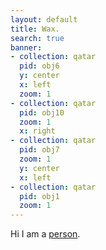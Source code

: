 ```yaml
---
layout: default
title: Wax.
search: true
banner:
- collection: qatar
  pid: obj6
  y: center
  x: left
  zoom: 1
- collection: qatar
  pid: obj10
  zoom: 1
  x: right
- collection: qatar
  pid: obj7
  zoom: 1
  y: center
  x: left
- collection: qatar
  pid: obj1
  zoom: 1
---
```


Hi I am a [person](https://en.wikipedia.org/wiki/Person).

